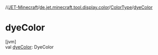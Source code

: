 //[JET-Minecraft](../../../index.md)/[de.jet.minecraft.tool.display.color](../index.md)/[ColorType](index.md)/[dyeColor](dye-color.md)

# dyeColor

[jvm]\
val [dyeColor](dye-color.md): DyeColor

